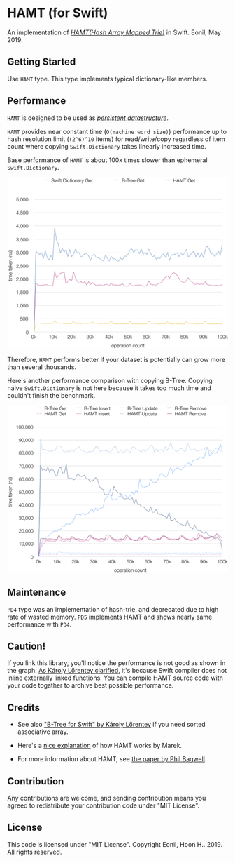 HAMT (for Swift)
=============
An implementation of [*HAMT(Hash Array Mapped Trie)*](https://en.wikipedia.org/wiki/Hash_array_mapped_trie) in Swift.
Eonil, May 2019.



Getting Started
------------------
Use `HAMT` type. This type implements typical dictionary-like members.



Performance
----------------
`HAMT` is designed to be used as
[*persistent datastructure*](https://en.wikipedia.org/wiki/Persistent_data_structure).

`HAMT` provides near constant time (`O(machine word size)`) performance up to 
hash resolution limit (`(2^6)^10` items) for read/write/copy regardless of item count
where copying `Swift.Dictionary` takes linearly increased time.

Base performance of `HAMT` is about 100x times slower than ephemeral `Swift.Dictionary`.

![Get Performance](PerfTool/Get.png)

Therefore, `HAMT` performs better if your dataset is potentially can grow more than
several thousands.

Here's another performance comparison with copying B-Tree. 
Copying naive `Swift.Dictionary` is not here because it takes too much time 
and couldn't finish the benchmark.

![CRUD Performance](PerfTool/CRUD.png)







Maintenance
---------------
`PD4` type was an implementation of hash-trie, and deprecated due to
high rate of wasted memory. `PD5` implements HAMT and shows nearly
same performance with `PD4`.




Caution!
----------
If you link this library, you'll notice the performance is not good as shown 
in the graph. [As Károly Lőrentey clarified](https://github.com/attaswift/BTree#generics),
it's because Swift compiler does not inline externally linked functions.
You can compile HAMT source code with your code togather to archive
best possible performance.




Credits
---------
- See also ["B-Tree for Swift" by Károly Lőrentey](https://github.com/attaswift/BTree) 
if you need sorted associative array.

- Here's a [nice explanation](https://idea.popcount.org/2012-07-25-introduction-to-hamt/) 
of how HAMT works by Marek.

- For more information about HAMT, see
[the paper by Phil Bagwell](https://infoscience.epfl.ch/record/64398/files/idealhashtrees.pdf).



Contribution
---------------
Any contributions are welcome, and sending contribution means you agreed to redistribute
your contribution code under "MIT License".



License
---------
This code is licensed under "MIT License".
Copyright Eonil, Hoon H.. 2019.
All rights reserved.
